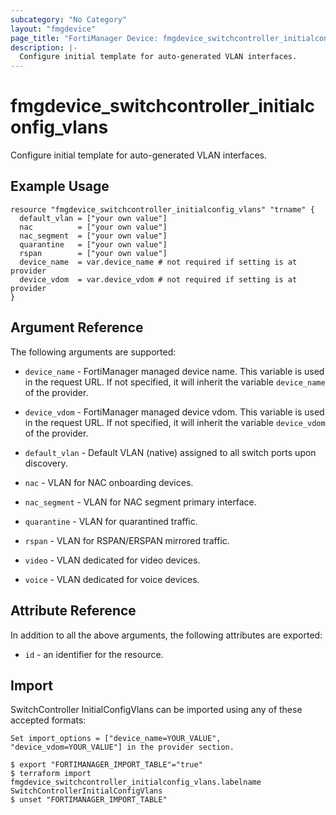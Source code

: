 ```yaml
---
subcategory: "No Category"
layout: "fmgdevice"
page_title: "FortiManager Device: fmgdevice_switchcontroller_initialconfig_vlans"
description: |-
  Configure initial template for auto-generated VLAN interfaces.
---
```


# fmgdevice_switchcontroller_initialconfig_vlans
Configure initial template for auto-generated VLAN interfaces.

## Example Usage

```hcl
resource "fmgdevice_switchcontroller_initialconfig_vlans" "trname" {
  default_vlan = ["your own value"]
  nac          = ["your own value"]
  nac_segment  = ["your own value"]
  quarantine   = ["your own value"]
  rspan        = ["your own value"]
  device_name  = var.device_name # not required if setting is at provider
  device_vdom  = var.device_vdom # not required if setting is at provider
}
```

## Argument Reference


The following arguments are supported:

* `device_name` - FortiManager managed device name. This variable is used in the request URL. If not specified, it will inherit the variable `device_name` of the provider.
* `device_vdom` - FortiManager managed device vdom. This variable is used in the request URL. If not specified, it will inherit the variable `device_vdom` of the provider.

* `default_vlan` - Default VLAN (native) assigned to all switch ports upon discovery.
* `nac` - VLAN for NAC onboarding devices.
* `nac_segment` - VLAN for NAC segment primary interface.
* `quarantine` - VLAN for quarantined traffic.
* `rspan` - VLAN for RSPAN/ERSPAN mirrored traffic.
* `video` - VLAN dedicated for video devices.
* `voice` - VLAN dedicated for voice devices.


## Attribute Reference

In addition to all the above arguments, the following attributes are exported:
* `id` - an identifier for the resource.

## Import

SwitchController InitialConfigVlans can be imported using any of these accepted formats:
```
Set import_options = ["device_name=YOUR_VALUE", "device_vdom=YOUR_VALUE"] in the provider section.

$ export "FORTIMANAGER_IMPORT_TABLE"="true"
$ terraform import fmgdevice_switchcontroller_initialconfig_vlans.labelname SwitchControllerInitialConfigVlans
$ unset "FORTIMANAGER_IMPORT_TABLE"
```

